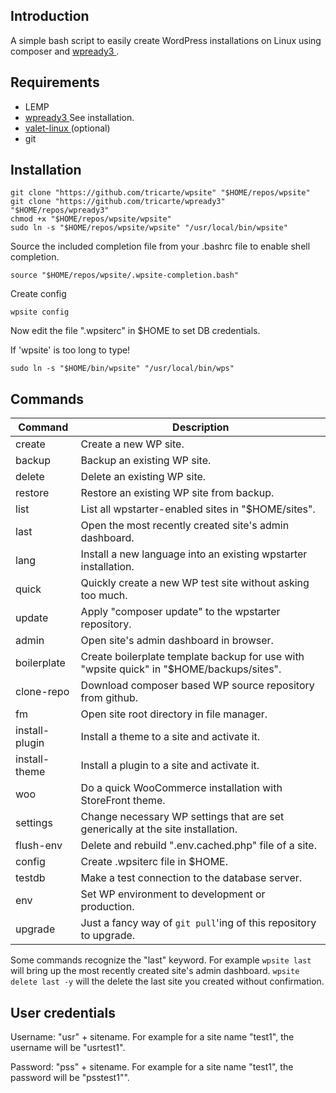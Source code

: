 ## Introduction

A simple bash script to easily create WordPress installations on Linux using
composer and [ wpready3 ](https://github.com/tricarte/wpready3).

## Requirements

* LEMP
* [ wpready3 ](https://github.com/tricarte/wpready3) See installation.
* [ valet-linux ](https://cpriego.github.io/valet-linux/#installation)(optional)
* git

## Installation

```
git clone "https://github.com/tricarte/wpsite" "$HOME/repos/wpsite"
git clone "https://github.com/tricarte/wpready3" "$HOME/repos/wpready3"
chmod +x "$HOME/repos/wpsite/wpsite"
sudo ln -s "$HOME/repos/wpsite/wpsite" "/usr/local/bin/wpsite"
```
Source the included completion file from your .bashrc file to enable shell
completion.
```
source "$HOME/repos/wpsite/.wpsite-completion.bash"
```
Create config
```
wpsite config
```
Now edit the file ".wpsiterc" in $HOME to set DB credentials.

If 'wpsite' is too long to type!
```
sudo ln -s "$HOME/bin/wpsite" "/usr/local/bin/wps"
```

## Commands

| Command        | Description |
| -------------- | -----------|
| create         | Create a new WP site. |
| backup         | Backup an existing WP site. |
| delete         | Delete an existing WP site. |
| restore        | Restore an existing WP site from backup. |
| list           | List all wpstarter-enabled sites in "$HOME/sites".|
| last           | Open the most recently created site's admin dashboard.|
| lang           | Install a new language into an existing wpstarter installation. |
| quick          | Quickly create a new WP test site without asking too much.
| update         | Apply "composer update" to the wpstarter repository. |
| admin          | Open site's admin dashboard in browser. |
| boilerplate    | Create boilerplate template backup for use with "wpsite quick" in "$HOME/backups/sites". |
| clone-repo     | Download composer based WP source repository from github. |
| fm             | Open site root directory in file manager. |
| install-plugin | Install a theme to a site and activate it. |
| install-theme  | Install a plugin to a site and activate it. |
| woo            | Do a quick WooCommerce installation with StoreFront theme.|
| settings       | Change necessary WP settings that are set generically at the site installation.|
| flush-env      | Delete and rebuild ".env.cached.php" file of a site.|
| config         | Create .wpsiterc file in $HOME.|
| testdb         | Make a test connection to the database server.|
| env            | Set WP environment to development or production.|
| upgrade        | Just a fancy way of `git pull`'ing of this repository to upgrade.|

Some commands recognize the "last" keyword. For example `wpsite last` will
bring up the most recently created site's admin dashboard. `wpsite delete last
-y` will the delete the last site you created without confirmation.

## User credentials

Username: "usr" + sitename. For example for a site name "test1", the username
will be "usrtest1".

Password: "pss" + sitename. For example for a site name "test1", the password
will be "psstest1"".
